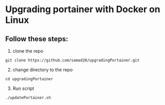 # Upgrading portainer with Docker on Linux

## Follow these steps:

1. clone the repo
```
git clone https://github.com/samad20/upgradingPortainer.git
```

2. change directory to the repo
```
cd upgradingPortainer
```

3. Run script

```
./updatePortainer.sh
```
